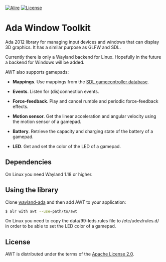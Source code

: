[![Alire](https://img.shields.io/endpoint?url=https://alire.ada.dev/badges/awt.json)](https://alire.ada.dev/crates/awt.html)
[![License](https://img.shields.io/github/license/onox/orka.svg?color=blue)](https://github.com/onox/orka/blob/master/LICENSE)

# Ada Window Toolkit

Ada 2012 library for managing input devices and windows that can display 3D graphics.
It has a similar purpose as GLFW and SDL.

Currently there is only a Wayland backend for Linux. Hopefully in the future a
backend for Windows will be added.

AWT also supports gamepads:

- **Mappings**. Use mappings from the [SDL gamecontroller database][url-sdl-gamecontroller-db].

- **Events**. Listen for (dis)connection events.

- **Force-feedback**. Play and cancel rumble and periodic force-feedback effects.

- **Motion sensor**. Get the linear acceleration and angular velocity using the motion
  sensor of a gamepad.

- **Battery**. Retrieve the capacity and charging state of the battery of a gamepad.

- **LED**. Get and set the color of the LED of a gamepad.

## Dependencies

On Linux you need Wayland 1.18 or higher.

## Using the library

Clone [wayland-ada][url-wayland-ada] and then add AWT to your application:

```sh
$ alr with awt --use=path/to/awt
```

On Linux you need to copy the data/99-leds.rules file to /etc/udev/rules.d/
in order to be able to set the LED color of a gamepad.

## License

AWT is distributed under the terms of the [Apache License 2.0][url-apache].

  [url-alire]: https://alire.ada.dev/
  [url-apache]: https://opensource.org/licenses/Apache-2.0
  [url-contributing]: /CONTRIBUTING.md
  [url-sdl-gamecontroller-db]: https://github.com/gabomdq/SDL_GameControllerDB
  [url-wayland-ada]: https://github.com/onox/wayland-ada
